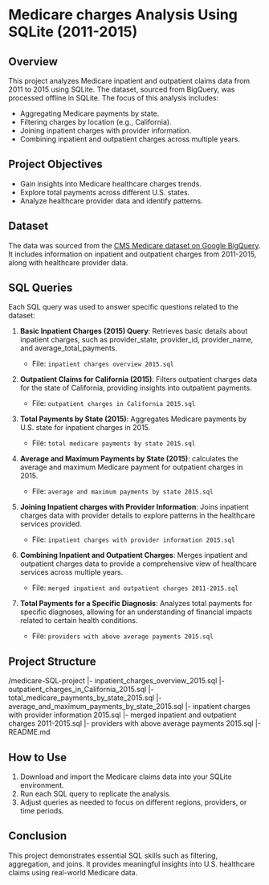 # Medicare charges Analysis Using SQLite (2011-2015)

## Overview
This project analyzes Medicare inpatient and outpatient claims data from 2011 to 2015 using SQLite. The dataset, sourced from BigQuery, was processed offline in SQLite. The focus of this analysis includes:
- Aggregating Medicare payments by state.
- Filtering charges by location (e.g., California).
- Joining inpatient charges with provider information.
- Combining inpatient and outpatient charges across multiple years.

## Project Objectives
- Gain insights into Medicare healthcare charges trends.
- Explore total payments across different U.S. states.
- Analyze healthcare provider data and identify patterns.

## Dataset
The data was sourced from the [CMS Medicare dataset on Google BigQuery](https://console.cloud.google.com/bigquery?p=bigquery-public-data&d=cms_medicare&page=dataset). It includes information on inpatient and outpatient charges from 2011-2015, along with healthcare provider data.

## SQL Queries
Each SQL query was used to answer specific questions related to the dataset:

1. **Basic Inpatient Charges (2015) Query**:
   Retrieves basic details about inpatient charges, such as provider_state, provider_id, provider_name, and average_total_payments.
   - File: `inpatient charges overview 2015.sql`

2. **Outpatient Claims for California (2015)**:
   Filters outpatient charges data for the state of California, providing insights into outpatient payments.
   - File: `outpatient charges in California 2015.sql`

3. **Total Payments by State (2015)**:
   Aggregates Medicare payments by U.S. state for inpatient charges in 2015.
   - File: `total medicare payments by state 2015.sql`
  
4. **Average and Maximum Payments by State (2015)**:
   calculates the average and maximum Medicare payment for outpatient charges in 2015.
   - File: `average and maximum payments by state 2015.sql`

5. **Joining Inpatient charges with Provider Information**:
   Joins inpatient charges data with provider details to explore patterns in the healthcare services provided.
   - File: `inpatient charges with provider information 2015.sql`

6. **Combining Inpatient and Outpatient Charges**:
   Merges inpatient and outpatient charges data to provide a comprehensive view of healthcare services across multiple years.
   - File: `merged inpatient and outpatient charges 2011-2015.sql`

7. **Total Payments for a Specific Diagnosis**:
   Analyzes total payments for specific diagnoses, allowing for an understanding of financial impacts related to certain health conditions.
   - File: `providers with above average payments 2015.sql`

## Project Structure
/medicare-SQL-project
  |- inpatient_charges_overview_2015.sql
  |- outpatient_charges_in_California_2015.sql
  |- total_medicare_payments_by_state_2015.sql
  |- average_and_maximum_payments_by_state_2015.sql
  |- inpatient charges with provider information 2015.sql
  |- merged inpatient and outpatient charges 2011-2015.sql
  |- providers with above average payments 2015.sql
  |- README.md

## How to Use
1. Download and import the Medicare claims data into your SQLite environment.
2. Run each SQL query to replicate the analysis.
3. Adjust queries as needed to focus on different regions, providers, or time periods.

## Conclusion
This project demonstrates essential SQL skills such as filtering, aggregation, and joins. It provides meaningful insights into U.S. healthcare claims using real-world Medicare data.

